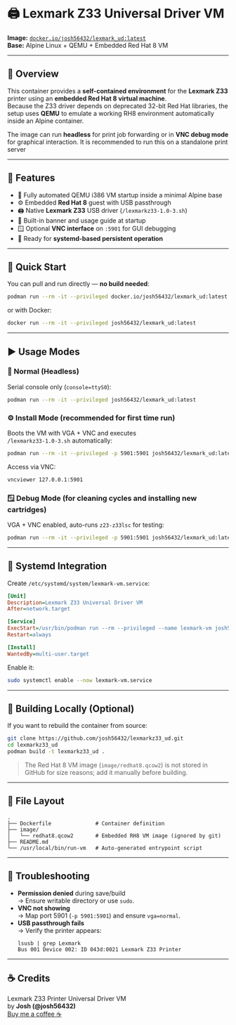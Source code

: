# 🖨️ Lexmark Z33 Universal Driver VM   
**Image:** [`docker.io/josh56432/lexmark_ud:latest`](https://hub.docker.com/r/josh56432/lexmark_ud)  
**Base:** Alpine Linux + QEMU + Embedded Red Hat 8 VM  

---

## 📘 Overview

This container provides a **self-contained environment** for the **Lexmark Z33** printer using an **embedded Red Hat 8 virtual machine**.  
Because the Z33 driver depends on deprecated 32-bit Red Hat libraries, the setup uses **QEMU** to emulate a working RH8 environment automatically inside an Alpine container.

The image can run **headless** for print job forwarding or in **VNC debug mode** for graphical interaction. It is recommended to run this on a standalone print server

---

## 🧩 Features

- 🧠 Fully automated QEMU i386 VM startup inside a minimal Alpine base  
- ⚙️ Embedded **Red Hat 8** guest with USB passthrough  
- 🖨️ Native **Lexmark Z33** USB driver (`/lexmarkz33-1.0-3.sh`)  
- 🧾 Built-in banner and usage guide at startup  
- 🪟 Optional **VNC interface** on `:5901` for GUI debugging  
- 🧰 Ready for **systemd-based persistent operation**

---

## 🐋 Quick Start

You can pull and run directly — **no build needed**:

```bash
podman run --rm -it --privileged docker.io/josh56432/lexmark_ud:latest
```

or with Docker:

```bash
docker run --rm -it --privileged josh56432/lexmark_ud:latest
```

---

## ▶️ Usage Modes

### 🧩 Normal (Headless)
Serial console only (`console=ttyS0`):

```bash
podman run --rm -it --privileged josh56432/lexmark_ud:latest
```

### ⚙️ Install Mode (recommended for first time run)
Boots the VM with VGA + VNC and executes  
`/lexmarkz33-1.0-3.sh` automatically:

```bash
podman run --rm -it --privileged -p 5901:5901 josh56432/lexmark_ud:latest --install
```

Access via VNC:
```bash
vncviewer 127.0.0.1:5901
```

### 🪟 Debug Mode (for cleaning cycles and installing new cartridges)
VGA + VNC enabled, auto-runs `z23-z33lsc` for testing:

```bash
podman run --rm -it --privileged -p 5901:5901 josh56432/lexmark_ud:latest --debug
```

---

## 🔧 Systemd Integration

Create `/etc/systemd/system/lexmark-vm.service`:

```ini
[Unit]
Description=Lexmark Z33 Universal Driver VM
After=network.target

[Service]
ExecStart=/usr/bin/podman run --rm --privileged --name lexmark-vm josh56432/lexmark_ud:latest
Restart=always

[Install]
WantedBy=multi-user.target
```

Enable it:
```bash
sudo systemctl enable --now lexmark-vm.service
```

---

## 🧱 Building Locally (Optional)

If you want to rebuild the container from source:

```bash
git clone https://github.com/josh56432/lexmarkz33_ud.git
cd lexmarkz33_ud
podman build -t lexmarkz33_ud .
```

> The Red Hat 8 VM image (`image/redhat8.qcow2`) is not stored in GitHub for size reasons; add it manually before building.

---

## 🧰 File Layout

```
.
├── Dockerfile              # Container definition
├── image/
│   └── redhat8.qcow2       # Embedded RH8 VM image (ignored by git)
├── README.md
└── /usr/local/bin/run-vm   # Auto-generated entrypoint script
```

---

## 🧠 Troubleshooting

- **Permission denied** during save/build  
  → Ensure writable directory or use `sudo`.  
- **VNC not showing**  
  → Map port 5901 (`-p 5901:5901`) and ensure `vga=normal`.  
- **USB passthrough fails**  
  → Verify the printer appears:  
  ```
  lsusb | grep Lexmark
  Bus 001 Device 002: ID 043d:0021 Lexmark Z33 Printer
  ```

---

## ☕ Credits

Lexmark Z33 Printer Universal Driver VM  
by **Josh (@josh56432)**  
[Buy me a coffee ☕](https://buymeacoffee.com/josh56432)
